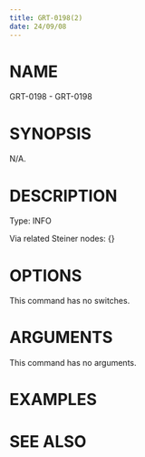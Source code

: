 ```yaml
---
title: GRT-0198(2)
date: 24/09/08
---
```


# NAME

GRT-0198 - GRT-0198

# SYNOPSIS

N/A.

# DESCRIPTION

Type: INFO

Via related Steiner nodes: {}

# OPTIONS

This command has no switches.

# ARGUMENTS

This command has no arguments.

# EXAMPLES

# SEE ALSO
